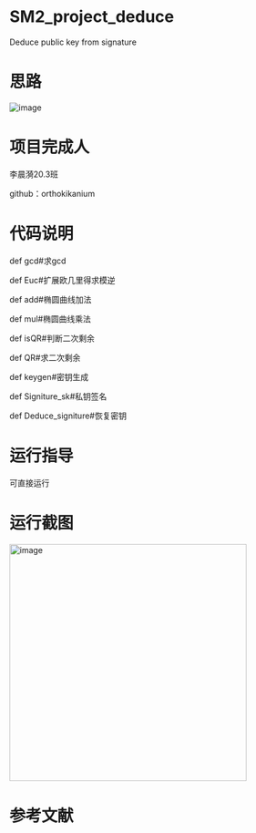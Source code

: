 # SM2_project_deduce
Deduce public key from signature
# 思路
![image](https://user-images.githubusercontent.com/91087648/181781772-411d3ac8-c7f7-48dc-a475-68d256ed22b2.png)
# 项目完成人
李晨漪20.3班

github：orthokikanium
# 代码说明
def gcd#求gcd

def Euc#扩展欧几里得求模逆

def add#椭圆曲线加法

def mul#椭圆曲线乘法

def isQR#判断二次剩余

def QR#求二次剩余

def keygen#密钥生成

def Signiture_sk#私钥签名

def Deduce_signiture#恢复密钥
# 运行指导
可直接运行
# 运行截图
<img width="416" alt="image" src="https://user-images.githubusercontent.com/91087648/181782888-49c103b3-1a84-4e04-bee7-aff44c00f777.png">

# 参考文献


